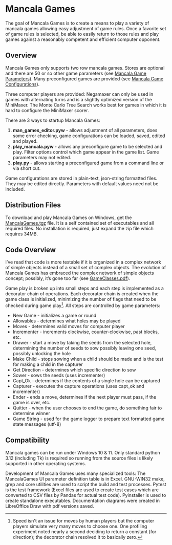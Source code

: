 # Mancala Games #
The goal of Mancala Games is to create a means to play a variety of mancala games allowing easy adjustment of game rules. Once a favorite set of game rules is selected, be able to easily return to those rules and play games against a reasonably competent and efficient computer opponent.

## Overview ##

Mancala Games only supports two row mancala games. Stores are optional and there are 50 or so other game parameters (see [Mancala Game Parameters](https://html-preview.github.io/?url=https://github.com/StoneShark/MancalaGames/blob/main/docs/game_params.html)).  Many preconfigured games are provided (see [Mancala Game Configurations](https://html-preview.github.io/?url=https://github.com/StoneShark/MancalaGames/blob/main/docs/about_games.html)). 

Three computer players are provided: Negamaxer can only be used in games with alternating turns and is a slightly optimized version of the MiniMaxer. The Monte Carlo Tree Search works best for games in which it is hard to configure the MiniMaxer scorer.

There are 3 ways to startup Mancala Games:

1. **man_games_editor.pyw** - allows adjustment of all parameters, does some error checking, game configurations can be loaded, saved, edited and played.
1. **play_mancala.pyw** - allows any preconfigure game to be selected and play. Filter options control which game appear in the game list. Game parameters may not edited.
1. **play.py** - allows starting a preconfigured game from a command line or via short cut.

Game configurations are stored in plain-text, json-string formatted files. They may be edited directly. Parameters with default values need not be included.

## Distribution Files ##

To download and play Mancala Games on Windows, get the [MancalaGames.tgz](https://github.com/StoneShark/MancalaGames/blob/main/MancalaGames.tgz) file. It is a 
self contained set of executables and all required files. No installation is
required, just expand the zip file which requires 34MB.

## Code Overview ##
I’ve read that code is more testable if it is organized in a complex network of simple objects instead of a small set of complex objects. The evolution of Mancala Games has embraced the complex network of simple objects concept; possibly, it’s gone too far (see [GameClasses.pdf](https://github.com/StoneShark/MancalaGames/blob/main/docs/GameClasses.pdf)).

Game play is broken up into small steps and each step is implemented as a decorator chain of operations. Each decorator chain is created when the game class is initialized, minimizing the number of flags that need to be checked during game play[^1]. All steps are controlled by game parameters:


* New Game - initializes a game or round
* Allowables - determines what holes may be played
* Moves - determines valid moves for computer player
* Incrementer - increments clockwise, counter-clockwise, past blocks, etc.
* Drawer - start a move by taking the seeds from the selected hole, determining the number of seeds to sow possibly leaving one seed, possibly unlocking the hole
* Make Child - stops sowing when a child should be made and is the test for making a child in the capturer
* Get Direction - determines which specific direction to sow 
* Sower - sows the seeds (uses incrementer)
* Capt_Ok - determines if the contents of a single hole can be captured
* Capturer - executes the capture operations (uses capt_ok and incrementer)
* Ender - ends a move, determines if the next player must pass, if the game is over, etc.
* Quitter - when the user chooses to end the game, do something fair to determine winner
* Game String - used for the game logger to prepare text formatted game state messages (utf-8)

## Compatibility ##
Mancala games can be run under Windows 10 & 11. Only standard python 3.12 (including Tk) is required so running from the source files is likely supported in other operating systems.

Development of Mancala Games uses many specialized tools: The MancalaGames UI parameter definition table is in Excel. GNU-WIN32 make, grep and core utilities are used to script the build and test processes. Pytest is the test framework (Excel files are used to create test cases which are converted to CSV files by Pandas for actual test code). Pyinstaller is used to create standalone executables. Documentation diagrams were created in LibreOffice Draw with pdf versions saved.


[^1]: Speed isn't an issue for moves by human players but the computer players simulate very many moves to choose one. One profiling experiment noted nearly a second deciding to return a constant (for direction); the decorator chain resolved it to basically zero.

